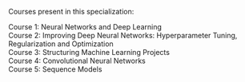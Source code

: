 Courses present in this specialization:

Course 1: Neural Networks and Deep Learning  
Course 2: Improving Deep Neural Networks: Hyperparameter Tuning, Regularization and Optimization  
Course 3: Structuring Machine Learning Projects  
Course 4: Convolutional Neural Networks  
Course 5: Sequence Models